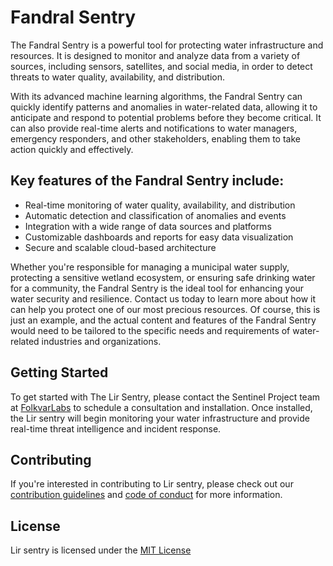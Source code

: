 # Fandral Sentry

The Fandral Sentry is a powerful tool for protecting water infrastructure and resources. It is designed to monitor and analyze data from a variety of sources, including sensors, satellites, and social media, in order to detect threats to water quality, availability, and distribution.

With its advanced machine learning algorithms, the Fandral Sentry can quickly identify patterns and anomalies in water-related data, allowing it to anticipate and respond to potential problems before they become critical. It can also provide real-time alerts and notifications to water managers, emergency responders, and other stakeholders, enabling them to take action quickly and effectively.

## Key features of the Fandral Sentry include:

- Real-time monitoring of water quality, availability, and distribution
- Automatic detection and classification of anomalies and events
- Integration with a wide range of data sources and platforms
- Customizable dashboards and reports for easy data visualization
- Secure and scalable cloud-based architecture

Whether you're responsible for managing a municipal water supply, protecting a sensitive wetland ecosystem, or ensuring safe drinking water for a community, the Fandral Sentry is the ideal tool for enhancing your water security and resilience. Contact us today to learn more about how it can help you protect one of our most precious resources.
Of course, this is just an example, and the actual content and features of the Fandral Sentry would need to be tailored to the specific needs and requirements of water-related industries and organizations.

## Getting Started

To get started with The Lir Sentry, please contact the Sentinel Project team at [FolkvarLabs]() to schedule a consultation and installation. Once installed, the Lir  sentry will begin monitoring your water infrastructure and provide real-time threat intelligence and incident response.

## Contributing

If you're interested in contributing to Lir sentry, please check out our [contribution guidelines]() and [code of conduct]() for more information.

## License

Lir sentry is licensed under the [MIT License]()